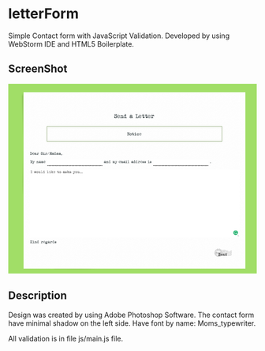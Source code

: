 # letterForm

Simple Contact form with JavaScript Validation. Developed by using WebStorm IDE and HTML5 Boilerplate.

## ScreenShot

![ScreenShot](/img/ScreenShot.png?raw=true)

## Description

Design was created by using Adobe Photoshop Software. The contact form have minimal shadow on the left side.
Have font by name: Moms_typewriter.

All validation is in file js/main.js file.
